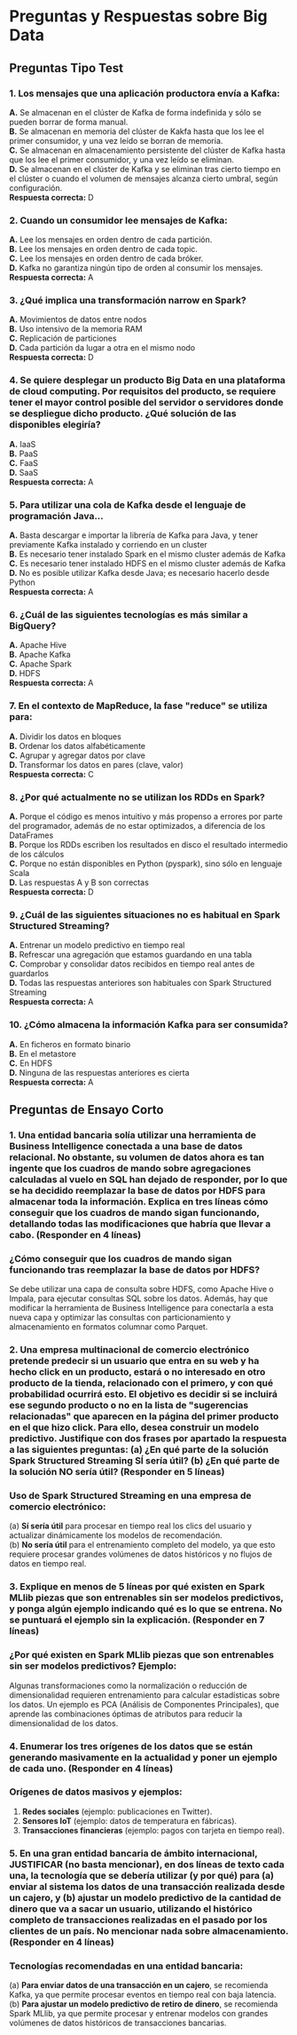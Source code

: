 # Preguntas y Respuestas sobre Big Data

## Preguntas Tipo Test

### 1. Los mensajes que una aplicación productora envía a Kafka:
**A.** Se almacenan en el clúster de Kafka de forma indefinida y sólo se pueden borrar de forma manual.  
**B.** Se almacenan en memoria del clúster de Kakfa hasta que los lee el primer consumidor, y una vez leído se borran de memoria.  
**C.** Se almacenan en almacenamiento persistente del clúster de Kafka hasta que los lee el primer consumidor, y una vez leído se eliminan.  
**D.** Se almacenan en el clúster de Kafka y se eliminan tras cierto tiempo en el clúster o cuando el volumen de mensajes alcanza cierto umbral, según configuración.  
**Respuesta correcta:** D  

### 2. Cuando un consumidor lee mensajes de Kafka:
**A.** Lee los mensajes en orden dentro de cada partición.  
**B.** Lee los mensajes en orden dentro de cada topic.  
**C.** Lee los mensajes en orden dentro de cada bróker.  
**D.** Kafka no garantiza ningún tipo de orden al consumir los mensajes.  
**Respuesta correcta:** A  

### 3. ¿Qué implica una transformación narrow en Spark?
**A.** Movimientos de datos entre nodos  
**B.** Uso intensivo de la memoria RAM  
**C.** Replicación de particiones  
**D.** Cada partición da lugar a otra en el mismo nodo  
**Respuesta correcta:** D  

### 4. Se quiere desplegar un producto Big Data en una plataforma de cloud computing. Por requisitos del producto, se requiere tener el mayor control posible del servidor o servidores donde se despliegue dicho producto. ¿Qué solución de las disponibles elegiría?
**A.** IaaS  
**B.** PaaS  
**C.** FaaS  
**D.** SaaS  
**Respuesta correcta:** A  

### 5. Para utilizar una cola de Kafka desde el lenguaje de programación Java...
**A.** Basta descargar e importar la librería de Kafka para Java, y tener previamente Kafka instalado y corriendo en un cluster  
**B.** Es necesario tener instalado Spark en el mismo cluster además de Kafka  
**C.** Es necesario tener instalado HDFS en el mismo cluster además de Kafka  
**D.** No es posible utilizar Kafka desde Java; es necesario hacerlo desde Python  
**Respuesta correcta:** A  

### 6. ¿Cuál de las siguientes tecnologías es más similar a BigQuery?
**A.** Apache Hive  
**B.** Apache Kafka  
**C.** Apache Spark  
**D.** HDFS  
**Respuesta correcta:** A  

### 7. En el contexto de MapReduce, la fase "reduce" se utiliza para:
**A.** Dividir los datos en bloques  
**B.** Ordenar los datos alfabéticamente  
**C.** Agrupar y agregar datos por clave  
**D.** Transformar los datos en pares (clave, valor)  
**Respuesta correcta:** C  

### 8. ¿Por qué actualmente no se utilizan los RDDs en Spark?
**A.** Porque el código es menos intuitivo y más propenso a errores por parte del programador, además de no estar optimizados, a diferencia de los DataFrames  
**B.** Porque los RDDs escriben los resultados en disco el resultado intermedio de los cálculos  
**C.** Porque no están disponibles en Python (pyspark), sino sólo en lenguaje Scala  
**D.** Las respuestas A y B son correctas  
**Respuesta correcta:** D  

### 9. ¿Cuál de las siguientes situaciones no es habitual en Spark Structured Streaming?
**A.** Entrenar un modelo predictivo en tiempo real  
**B.** Refrescar una agregación que estamos guardando en una tabla  
**C.** Comprobar y consolidar datos recibidos en tiempo real antes de guardarlos  
**D.** Todas las respuestas anteriores son habituales con Spark Structured Streaming  
**Respuesta correcta:** A  

### 10. ¿Cómo almacena la información Kafka para ser consumida?
**A.** En ficheros en formato binario  
**B.** En el metastore  
**C.** En HDFS  
**D.** Ninguna de las respuestas anteriores es cierta  
**Respuesta correcta:** A  

## Preguntas de Ensayo Corto

### 1. Una entidad bancaria solía utilizar una herramienta de Business Intelligence conectada a una base de datos relacional. No obstante, su volumen de datos ahora es tan ingente que los cuadros de mando sobre agregaciones calculadas al vuelo en SQL han dejado de responder, por lo que se ha decidido reemplazar la base de datos por HDFS para almacenar toda la información. Explica en tres líneas cómo conseguir que los cuadros de mando sigan funcionando, detallando todas las modificaciones que habría que llevar a cabo. (Responder en 4 líneas) 
### ¿Cómo conseguir que los cuadros de mando sigan funcionando tras reemplazar la base de datos por HDFS?
Se debe utilizar una capa de consulta sobre HDFS, como Apache Hive o Impala, para ejecutar consultas SQL sobre los datos. Además, hay que modificar la herramienta de Business Intelligence para conectarla a esta nueva capa y optimizar las consultas con particionamiento y almacenamiento en formatos columnar como Parquet.  

### 2. Una empresa multinacional de comercio electrónico pretende predecir si un usuario que entra en su web y ha hecho click en un producto, estará o no interesado en otro producto de la tienda, relacionado con el primero, y con qué probabilidad ocurrirá esto. El objetivo es decidir si se incluirá ese segundo producto o no en la lista de "sugerencias relacionadas" que aparecen en la página del primer producto en el que hizo click. Para ello, desea construir un modelo predictivo. Justifique con dos frases por apartado la respuesta a las siguientes preguntas: (a) ¿En qué parte de la solución Spark Structured Streaming SÍ sería útil? (b) ¿En qué parte de la solución NO sería útil? (Responder en 5 líneas) 
### Uso de Spark Structured Streaming en una empresa de comercio electrónico:
(a) **Sí sería útil** para procesar en tiempo real los clics del usuario y actualizar dinámicamente los modelos de recomendación.  
(b) **No sería útil** para el entrenamiento completo del modelo, ya que esto requiere procesar grandes volúmenes de datos históricos y no flujos de datos en tiempo real.  

### 3. Explique en menos de 5 líneas por qué existen en Spark MLlib piezas que son entrenables sin ser modelos predictivos, y ponga algún ejemplo indicando qué es lo que se entrena. No se puntuará el ejemplo sin la explicación. (Responder en 7 líneas) 
### ¿Por qué existen en Spark MLlib piezas que son entrenables sin ser modelos predictivos? Ejemplo:
Algunas transformaciones como la normalización o reducción de dimensionalidad requieren entrenamiento para calcular estadísticas sobre los datos. Un ejemplo es PCA (Análisis de Componentes Principales), que aprende las combinaciones óptimas de atributos para reducir la dimensionalidad de los datos.  

### 4. Enumerar los tres orígenes de los datos que se están generando masivamente en la actualidad y poner un ejemplo de cada uno. (Responder en 4 líneas) 
### Orígenes de datos masivos y ejemplos:
1. **Redes sociales** (ejemplo: publicaciones en Twitter).  
2. **Sensores IoT** (ejemplo: datos de temperatura en fábricas).  
3. **Transacciones financieras** (ejemplo: pagos con tarjeta en tiempo real).  

### 5. En una gran entidad bancaria de ámbito internacional, JUSTIFICAR (no basta mencionar), en dos líneas de texto cada una, la tecnología que se debería utilizar (y por qué) para (a) enviar al sistema los datos de una transacción realizada desde un cajero, y (b) ajustar un modelo predictivo de la cantidad de dinero que va a sacar un usuario, utilizando el histórico completo de transacciones realizadas en el pasado por los clientes de un país. No mencionar nada sobre almacenamiento. (Responder en 4 líneas) 
### Tecnologías recomendadas en una entidad bancaria:
(a) **Para enviar datos de una transacción en un cajero**, se recomienda Kafka, ya que permite procesar eventos en tiempo real con baja latencia.  
(b) **Para ajustar un modelo predictivo de retiro de dinero**, se recomienda Spark MLlib, ya que permite procesar y entrenar modelos con grandes volúmenes de datos históricos de transacciones bancarias.  

